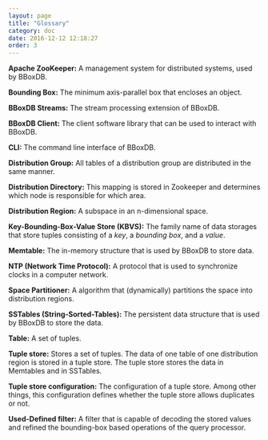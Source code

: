 ```yaml
---
layout: page
title: "Glossary"
category: doc
date: 2016-12-12 12:18:27
order: 3
---
```


**Apache ZooKeeper:** A management system for distributed systems, used by BBoxDB.

**Bounding Box:** The minimum axis-parallel box that encloses an object.

**BBoxDB Streams:** The stream processing extension of BBoxDB.

**BBoxDB Client:** The client software library that can be used to interact with BBoxDB.

**CLI:** The command line interface of BBoxDB.

**Distribution Group:** All tables of a distribution group are distributed in the same manner.

**Distribution Directory:** This mapping is stored in Zookeeper and determines which node is responsible for which area.

**Distribution Region:** A subspace in an n-dimensional space. 

**Key-Bounding-Box-Value Store (KBVS):** The family name of data storages that store tuples consisting of a *key*, a *bounding box*, and a *value*.

**Memtable:** The in-memory structure that is used by BBoxDB to store data.

**NTP (Network Time Protocol):** A protocol that is used to synchronize clocks in a computer network.

**Space Partitioner:** A algorithm that (dynamically) partitions the space into distribution regions.

**SSTables (String-Sorted-Tables):** The persistent data structure that is used by BBoxDB to store the data.

**Table:** A set of tuples.

**Tuple store:** Stores a set of tuples. The data of one table of one distribution region is stored in a tuple store. The tuple store stores the data in Memtables and in SSTables.

**Tuple store configuration:** The configuration of a tuple store. Among other things, this configuration defines whether the tuple store allows duplicates or not.  

**Used-Defined filter:** A filter that is capable of decoding the stored values and refined the bounding-box based operations of the query processor.